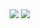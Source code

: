 <img align="center" src="https://github-readme-stats.vercel.app/api?username=geoi6sam1&show_icons=true&count_private=true&include_all_commits=true&line_height=27&hide_border=true&locale=cn"></img>
<img align="center" src="https://github-readme-stats.vercel.app/api/top-langs/?username=geoi6sam1&hide_langs_below=1&theme=default&line_height=29&hide_border=true&layout=compact&langs_count=6&locale=cn"></img> 
